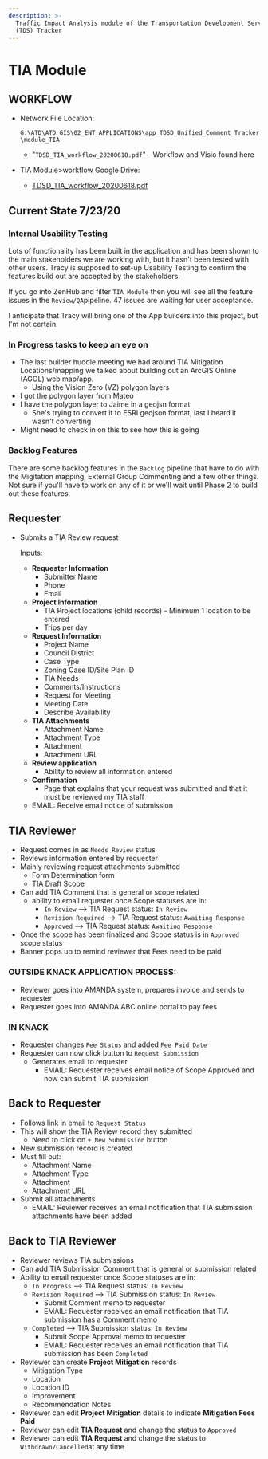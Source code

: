 ```yaml
---
description: >-
  Traffic Impact Analysis module of the Transportation Development Services
  (TDS) Tracker
---
```


# TIA Module

## WORKFLOW <a id="workflow"></a>

* Network File Location: 

  `G:\ATD\ATD_GIS\02_ENT_APPLICATIONS\app_TDSD_Unified_Comment_Tracker\module_TIA`

  * "`TDSD_TIA_workflow_20200618.pdf`" - Workflow and Visio found here

* TIA Module&gt;workflow Google Drive:
  * [TDSD\_TIA\_workflow\_20200618.pdf](https://drive.google.com/file/d/1L7bUt_935nsjEAG0fpQ41yuYjxUxjzeM/view?usp=sharing)

## Current State 7/23/20

### Internal Usability Testing

Lots of functionality has been built in the application and has been shown to the main stakeholders we are working with, but it hasn't been tested with other users. Tracy is supposed to set-up Usability Testing to confirm the features build out are accepted by the stakeholders. 

If you go into ZenHub and filter `TIA Module` then you will see all the feature issues in the `Review/QA`pipeline. 47 issues are waiting for user acceptance. 

I anticipate that Tracy will bring one of the App builders into this project, but I'm not certain.

### In Progress tasks to keep an eye on

* The last builder huddle meeting we had around TIA Mitigation Locations/mapping we talked about building out an ArcGIS Online \(AGOL\) web map/app. 
  * Using the Vision Zero \(VZ\) polygon layers 
* I got the polygon layer from Mateo
* I have the polygon layer to Jaime in a geojsn format
  * She's trying to convert it to ESRI geojson format, last I heard it wasn't converting
* Might need to check in on this to see how this is going 

### Backlog Features

There are some backlog features in the `Backlog` pipeline that have to do with the Migitation mapping, External Group Commenting and a few other things. Not sure if you'll have to work on any of it or we'll wait until Phase 2 to build out these features.

## Requester

* Submits a TIA Review request

  Inputs:

  * **Requester Information**
    * Submitter Name
    * Phone
    * Email
  * **Project Information**
    * TIA Project locations \(child records\) - Minimum 1 location to be entered
    * Trips per day
  * **Request Information**
    * Project Name
    * Council District
    * Case Type
    * Zoning Case ID/Site Plan ID
    * TIA Needs
    * Comments/Instructions
    * Request for Meeting
    * Meeting Date
    * Describe Availability
  * **TIA Attachments**
    * Attachment Name
    * Attachment Type
    * Attachment
    * Attachment URL
  * **Review application**
    * Ability to review all information entered
  * **Confirmation**
    * Page that explains that your request was submitted and that it must be reviewed my TIA staff
  * EMAIL: Receive email notice of submission

## TIA Reviewer

* Request comes in as `Needs Review` status
* Reviews information entered by requester
* Mainly reviewing request attachments submitted
  * Form Determination form
  * TIA Draft Scope 
* Can add TIA Comment that is general or scope related
  * ability to email requester once Scope statuses are in: 
    * `In Review` --&gt; TIA Request status: `In Review`
    * `Revision Required`  --&gt; TIA Request status: `Awaiting Response`
    * `Approved` --&gt; TIA Request status: `Awaiting Response`
* Once the scope has been finalized and Scope status is in `Approved` scope status
* Banner pops up to remind reviewer that Fees need to be paid

### OUTSIDE KNACK APPLICATION PROCESS: 

* Reviewer goes into AMANDA system, prepares invoice and sends to requester
* Requester goes into AMANDA ABC online portal to pay fees

### IN KNACK

* Requester changes `Fee Status` and added `Fee Paid Date`
* Requester can now click button to `Request Submission`
  * Generates email to requester
    * EMAIL: Requester receives email notice of Scope Approved and now can submit TIA submission

## Back to Requester

* Follows link in email to `Request Status`
* This will show the TIA Review record they submitted
  * Need to click on `+ New Submission` button
* New submission record is created
* Must fill out:
  * Attachment Name
  * Attachment Type
  * Attachment
  * Attachment URL
* Submit all attachments 
  * EMAIL: Reviewer receives an email notification that TIA submission attachments have been added

## Back to TIA Reviewer

* Reviewer reviews TIA submissions
* Can add TIA Submission Comment that is general or submission related
* Ability to email requester once Scope statuses are in: 
  * `In Progress`  --&gt; TIA Request status: `In Review`
  * `Revision Required` --&gt; TIA Submission status: `In Review`
    * Submit Comment memo to requester
    * EMAIL: Requester receives an email notification that TIA submission has a Comment memo 
  * `Completed` --&gt; TIA Submission status: `In Review`
    * Submit Scope Approval memo to requester
    * EMAIL: Requester receives an email notification that TIA submission has been `Completed`
* Reviewer can create **Project Mitigation** records
  * Mitigation Type 
  * Location 
  * Location ID
  * Improvement 
  * Recommendation Notes
* Reviewer can edit **Project Mitigation** details to indicate **Mitigation Fees Paid**
* Reviewer can edit **TIA Request** and change the status to `Approved`
* Reviewer can edit **TIA Request** and change the status to `Withdrawn/Cancelled`at any time





